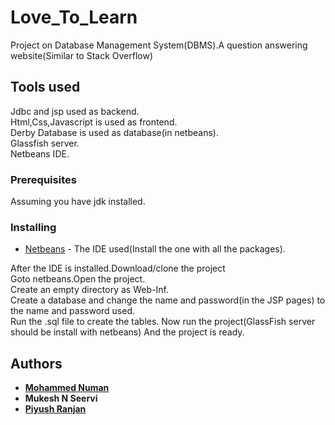 # Love_To_Learn
Project on Database Management System(DBMS).A question answering website(Similar to Stack Overflow)
## Tools used
Jdbc and jsp used as backend.<br>
Html,Css,Javascript is used as frontend.<br>
Derby Database is used as database(in netbeans).<br>
Glassfish server.<br>
Netbeans IDE.
### Prerequisites
Assuming you have jdk installed.
### Installing
* [Netbeans](https://netbeans.org/downloads/) - The IDE used(Install the one with all the packages).<br>

After the IDE is installed.Download/clone the project<br>
Goto netbeans.Open the project.<br>
Create an empty directory as Web-Inf.<br>
Create a database and change the name and password(in the JSP pages) to the name and password used.<br>
Run the .sql file to create the tables.
Now run the project(GlassFish server should be install with netbeans) And the project is ready.

## Authors
* [**Mohammed Numan**](https://github.com/Mohammed-Numan)
* **Mukesh N Seervi**
* [**Piyush Ranjan**](https://github.com/piyush97r)
 
